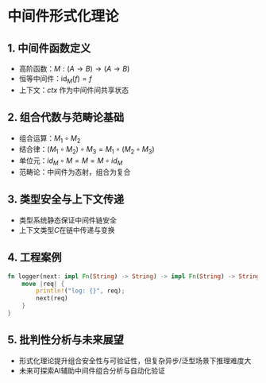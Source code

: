 # 中间件形式化理论

## 1. 中间件函数定义

- 高阶函数：$M: (A \to B) \to (A \to B)$
- 恒等中间件：$\text{id}_M(f) = f$
- 上下文：$ctx$ 作为中间件间共享状态

## 2. 组合代数与范畴论基础

- 组合运算：$M_1 \circ M_2$
- 结合律：$(M_1 \circ M_2) \circ M_3 = M_1 \circ (M_2 \circ M_3)$
- 单位元：$id_M \circ M = M = M \circ id_M$
- 范畴论：中间件为态射，组合为复合

## 3. 类型安全与上下文传递

- 类型系统静态保证中间件链安全
- 上下文类型$C$在链中传递与变换

## 4. 工程案例

```rust
fn logger(next: impl Fn(String) -> String) -> impl Fn(String) -> String {
    move |req| {
        println!("log: {}", req);
        next(req)
    }
}
```

## 5. 批判性分析与未来展望

- 形式化理论提升组合安全性与可验证性，但复杂异步/泛型场景下推理难度大
- 未来可探索AI辅助中间件组合分析与自动化验证
